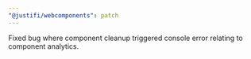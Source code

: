 ```yaml
---
"@justifi/webcomponents": patch
---
```


Fixed bug where component cleanup triggered console error relating to component analytics.
